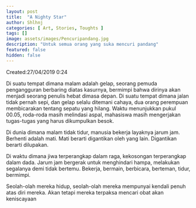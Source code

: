 ```yaml
---
layout: post
title:  "A Nighty Star"
author: Shlhnj
categories: [ Art, Stories, Toughts ]
tags: []
image: assets/images/Pencuripandang.jpg
description: "Untuk semua orang yang suka mencuri pandang"
featured: false
hidden: false
---
```

Created:27/04/2019 0:24

Di suatu tempat dimana malam adalah gelap, seorang pemuda pengangguran berbaring diatas kasurnya, bermimpi bahwa dirinya akan menjadi seorang penulis hebat dimasa depan. Di suatu tempat dimana jalan tidak pernah sepi, dan gelap selalu ditemani cahaya, dua orang perempuan membicarakan tentang sepatu yang hilang. Waktu menunjukkan pukul 00.05, roda-roda masih melindasi aspal, mahasiswa masih mengerjakan tugas-tugas yang harus dikumpulkan besok.

Di dunia dimana malam tidak tidur, manusia bekerja layaknya jarum jam. Berhenti adalah mati. Mati berarti digantikan oleh yang lain. Digantikan berarti dilupakan.

Di waktu dimana jiwa terperangkap dalam raga, kekosongan terperangkap dalam dada. Jarum jam bergerak untuk menghindari hampa, melakukan segalanya demi tidak bertemu. Bekerja, bermain, berbicara, berteman, tidur, bermimpi.

Seolah-olah mereka hidup, seolah-olah mereka mempunyai kendali penuh atas diri mereka. Akan tetapi mereka terpaksa mencari obat akan keniscayaan
